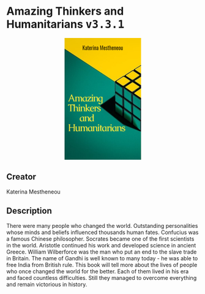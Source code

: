 
# Amazing Thinkers and Humanitarians <kbd>v3.3.1</kbd>

<center>
  <img src="./cover-1024.jpg"/>
</center>

## Creator
Katerina Mestheneou

## Description
There were many people who changed the world. Outstanding personalities whose minds and beliefs influenced thousands human fates. Confucius was a famous Chinese philosopher. Socrates became one of the first scientists in the world. Aristotle continued his work and developed science in ancient Greece. William Wilberforce was the man who put an end to the slave trade in Britain. The name of Gandhi is well known to many today - he was able to free India from British rule. This book will tell more about the lives of people who once changed the world for the better. Each of them lived in his era and faced countless difficulties. Still they managed to overcome everything and remain victorious in history. 
